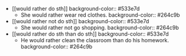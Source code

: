 - [[would rather do sth]]
  background-color:: #533e7d
	- She would rather wear red clothes.
	  background-color:: #264c9b
- [[would rather not do sth]]
  background-color:: #533e7d
	- She would rather not go shopping.
	  background-color:: #264c9b
- [[would rather do sth than do sth]]
  background-color:: #533e7d
	- He would rather clean the classroom than do his homework.
	  background-color:: #264c9b
